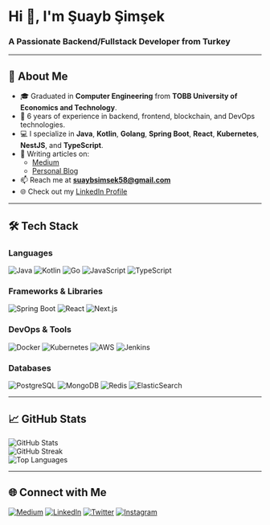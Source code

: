 # Hi 👋, I'm Şuayb Şimşek
### A Passionate Backend/Fullstack Developer from Turkey

---

## 🚀 About Me

- 🎓 Graduated in **Computer Engineering** from **TOBB University of Economics and Technology**.
- 🌟 6 years of experience in backend, frontend, blockchain, and DevOps technologies.
- 💻 I specialize in **Java**, **Kotlin**, **Golang**, **Spring Boot**, **React**, **Kubernetes**, **NestJS**, and **TypeScript**.
- 📝 Writing articles on:
    - [Medium](https://medium.com/@suaybsimsek58)
    - [Personal Blog](https://susimsek.github.io/blog)
- 📫 Reach me at **suaybsimsek58@gmail.com**
- 🌐 Check out my [LinkedIn Profile](https://linkedin.com/in/şuayb-şimşek-29b077178)

---

## 🛠️ Tech Stack

### **Languages**
![Java](https://img.shields.io/badge/Java-ED8B00?style=for-the-badge&logo=java&logoColor=white)
![Kotlin](https://img.shields.io/badge/Kotlin-0095D5?style=for-the-badge&logo=kotlin&logoColor=white)
![Go](https://img.shields.io/badge/Go-00ADD8?style=for-the-badge&logo=go&logoColor=white)
![JavaScript](https://img.shields.io/badge/JavaScript-F7DF1E?style=for-the-badge&logo=javascript&logoColor=black)
![TypeScript](https://img.shields.io/badge/TypeScript-007ACC?style=for-the-badge&logo=typescript&logoColor=white)

### **Frameworks & Libraries**
![Spring Boot](https://img.shields.io/badge/Spring%20Boot-6DB33F?style=for-the-badge&logo=springboot&logoColor=white)
![React](https://img.shields.io/badge/React-61DAFB?style=for-the-badge&logo=react&logoColor=black)
![Next.js](https://img.shields.io/badge/Next.js-000000?style=for-the-badge&logo=nextdotjs&logoColor=white)

### **DevOps & Tools**
![Docker](https://img.shields.io/badge/Docker-2496ED?style=for-the-badge&logo=docker&logoColor=white)
![Kubernetes](https://img.shields.io/badge/Kubernetes-326CE5?style=for-the-badge&logo=kubernetes&logoColor=white)
![AWS](https://img.shields.io/badge/AWS-FF9900?style=for-the-badge&logo=amazonaws&logoColor=white)
![Jenkins](https://img.shields.io/badge/Jenkins-D24939?style=for-the-badge&logo=jenkins&logoColor=white)

### **Databases**
![PostgreSQL](https://img.shields.io/badge/PostgreSQL-336791?style=for-the-badge&logo=postgresql&logoColor=white)
![MongoDB](https://img.shields.io/badge/MongoDB-47A248?style=for-the-badge&logo=mongodb&logoColor=white)
![Redis](https://img.shields.io/badge/Redis-DC382D?style=for-the-badge&logo=redis&logoColor=white)
![ElasticSearch](https://img.shields.io/badge/ElasticSearch-005571?style=for-the-badge&logo=elasticsearch&logoColor=white)

---

## 📈 GitHub Stats

![GitHub Stats](https://github-readme-stats-sigma-five.vercel.app/api?username=susimsek&show_icons=true&theme=radical)  
![GitHub Streak](https://github-readme-streak-stats.herokuapp.com/?user=susimsek&theme=radical)  
![Top Languages](https://github-readme-stats-sigma-five.vercel.app/api/top-langs/?username=susimsek&layout=compact&theme=radical)

---

## 🌐 Connect with Me

[![Medium](https://img.shields.io/badge/Medium-12100E?style=for-the-badge&logo=medium&logoColor=white)](https://medium.com/@suaybsimsek58)
[![LinkedIn](https://img.shields.io/badge/LinkedIn-0077B5?style=for-the-badge&logo=linkedin&logoColor=white)](https://linkedin.com/in/şuayb-şimşek-29b077178)
[![Twitter](https://img.shields.io/badge/Twitter-1DA1F2?style=for-the-badge&logo=twitter&logoColor=white)](https://twitter.com/suaybsimsek58)
[![Instagram](https://img.shields.io/badge/Instagram-E4405F?style=for-the-badge&logo=instagram&logoColor=white)](https://instagram.com/suayb.simsek)
